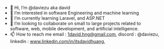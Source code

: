 - 👋 Hi, I’m @daviezu aka david
- 👀 I’m interested in software Engineering and machine learning
- 🌱 I’m currently learning Laravel, and ASP.NET
- 💞️ I’m looking to collaborate on small to large projects related to software, web, mobile development, and artificial intelligence.
- 📫 How to reach me
  email    : 1david.hng@gmail.com,
  discord  : @daviezu,
  linkedin : www.linkedin.com/in/itsdavidhuang,

<!---
daviezu/daviezu is a ✨ special ✨ repository because its `README.md` (this file) appears on your GitHub profile.
You can click the Preview link to take a look at your changes.
--->
